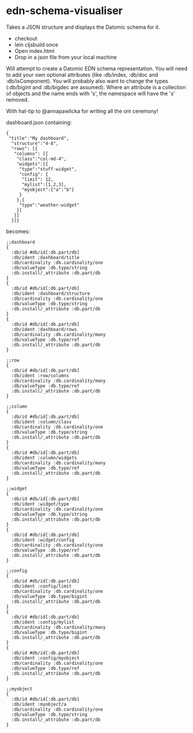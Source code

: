 edn-schema-visualiser
=====================

Takes a JSON structure and displays the Datomic schema for it.

* checkout
* lein cljsbuild once
* Open index.html
* Drop in a json file from your local machine

Will attempt to create a Datomic EDN schema representation.  You will need to add your own optional attributes (like :db/index, :db/doc and :db/isComponent).  You will probably also want to change the types (:db/bigint and :db/bigdec are assumed).  Where an attribute is a collection of objects and the name ends with 's', the namespace will have the 's' removed.

With hat-tip to @annapawlicka for writing all the om ceremony!

dashboard.json containing:

```
{
 "title":"My dashboard",
  "structure":"4-8",
  "rows": [{
   "columns": [{
    "class":"col-md-4",
    "widgets":[{
     "type":"stuff-widget",
     "config": {
      "limit": 12,
      "mylist":[1,2,3],
      "myobject":{"a":"b"}
     }
    },{
     "type":"weather-widget"
    }]
   }]
  }]}
```

becomes:

```
;;dashboard
{
  :db/id #db/id[:db.part/db]
  :db/ident :dashboard/title
  :db/cardinality :db.cardinality/one
  :db/valueType :db.type/string
  :db.install/_attribute :db.part/db
}
{
  :db/id #db/id[:db.part/db]
  :db/ident :dashboard/structure
  :db/cardinality :db.cardinality/one
  :db/valueType :db.type/string
  :db.install/_attribute :db.part/db
}
{
  :db/id #db/id[:db.part/db]
  :db/ident :dashboard/rows
  :db/cardinality :db.cardinality/many
  :db/valueType :db.type/ref
  :db.install/_attribute :db.part/db
}

;;row
{
  :db/id #db/id[:db.part/db]
  :db/ident :row/columns
  :db/cardinality :db.cardinality/many
  :db/valueType :db.type/ref
  :db.install/_attribute :db.part/db
}

;;column
{
  :db/id #db/id[:db.part/db]
  :db/ident :column/class
  :db/cardinality :db.cardinality/one
  :db/valueType :db.type/string
  :db.install/_attribute :db.part/db
}
{
  :db/id #db/id[:db.part/db]
  :db/ident :column/widgets
  :db/cardinality :db.cardinality/many
  :db/valueType :db.type/ref
  :db.install/_attribute :db.part/db
}

;;widget
{
  :db/id #db/id[:db.part/db]
  :db/ident :widget/type
  :db/cardinality :db.cardinality/one
  :db/valueType :db.type/string
  :db.install/_attribute :db.part/db
}
{
  :db/id #db/id[:db.part/db]
  :db/ident :widget/config
  :db/cardinality :db.cardinality/one
  :db/valueType :db.type/ref
  :db.install/_attribute :db.part/db
}

;;config
{
  :db/id #db/id[:db.part/db]
  :db/ident :config/limit
  :db/cardinality :db.cardinality/one
  :db/valueType :db.type/bigint
  :db.install/_attribute :db.part/db
}
{
  :db/id #db/id[:db.part/db]
  :db/ident :config/mylist
  :db/cardinality :db.cardinality/many
  :db/valueType :db.type/bigint
  :db.install/_attribute :db.part/db
}
{
  :db/id #db/id[:db.part/db]
  :db/ident :config/myobject
  :db/cardinality :db.cardinality/one
  :db/valueType :db.type/ref
  :db.install/_attribute :db.part/db
}

;;myobject
{
  :db/id #db/id[:db.part/db]
  :db/ident :myobject/a
  :db/cardinality :db.cardinality/one
  :db/valueType :db.type/string
  :db.install/_attribute :db.part/db
}
```
